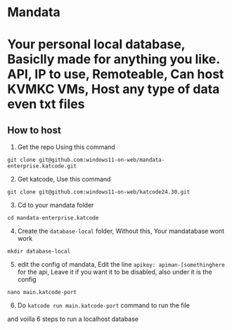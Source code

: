 # Mandata
# Your personal local database, Basiclly made for anything you like. API, IP to use, Remoteable, Can host KVMKC VMs, Host any type of data even txt files

## How to host

1. Get the repo Using this command

```git clone git@github.com:windows11-on-web/mandata-enterprise.katcode.git```

2. Get katcode, Use this command

```git clone git@github.com:windows11-on-web/katcode24.30.git```

3. Cd to your mandata folder

```cd mandata-enterprise.katcode```

4. Create the `database-local` folder, Without this, Your mandatabase wont work

```mkdir database-local```

5. edit the config of mandata, Edit the line `apikey: apiman-[somethinghere` for the api, Leave it if you want it to be disabled, also under it is the config

```nano main.katcode-port```

6. Do `katcode run main.katcode-port` command to run the file

and voilla 6 steps to run a localhost database
